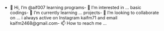 - 👋 Hi, I’m @aif007
learning programs- 👀 I’m interested in ...
basic codings- 🌱 I’m currently learning ...
projects- 💞️ I’m looking to collaborate on ...
i always active on Instagram kaifm71 and email kaifm2468@gmail.com- 📫 How to reach me ...

<!---
aif007/aif007 is a ✨ special ✨ repository because its `README.md` (this file) appears on your GitHub profile.
You can click the Preview link to take a look at your changes.
--->
